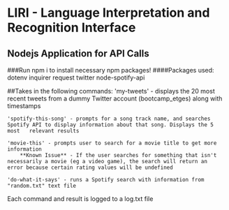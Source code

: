 # LIRI - Language Interpretation and Recognition Interface

## Nodejs Application for API Calls

###Run npm i to install necessary npm packages!
####Packages used:
    dotenv
    inquirer
    request
    twitter
    node-spotify-api

##Takes in the following commands:
    'my-tweets' - displays the 20 most recent tweets from a dummy Twitter account (bootcamp_etges) along with timestamps

    'spotify-this-song' - prompts for a song track name, and searches Spotify API to display information about that song. Displays the 5 most   relevant results

    'movie-this' - prompts user to search for a movie title to get more information
        **Known Issue** - If the user searches for something that isn't necessarily a movie (eg a video game), the search will return an    error because certain rating values will be undefined

    'do-what-it-says' - runs a Spotify search with information from "random.txt" text file

Each command and result is logged to a log.txt file

